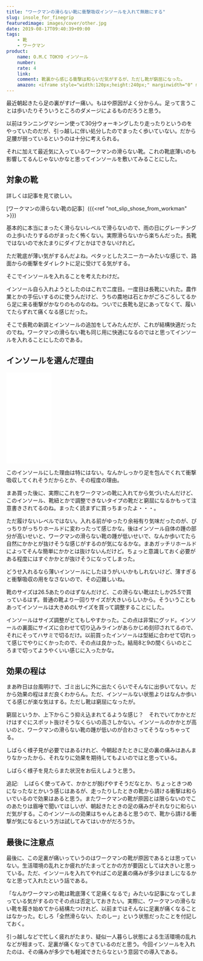 ```yaml
---
title: "ワークマンの滑らない靴に衝撃吸収インソールを入れて無敵にする"
slug: insole_for_finegrip
featuredimage: images/cover/other.jpg
date: 2019-08-17T09:40:39+09:00
tags:
    - 靴
    - ワークマン
product:
    name: O.M.C TOKYO インソール
    number: 
    rate: 4
    link: 
    comment: 靴裏から感じる衝撃は和らいだ気がするが、ただし靴が窮屈になった。
    amazon: <iframe style="width:120px;height:240px;" marginwidth="0" marginheight="0" scrolling="no" frameborder="0" src="//rcm-fe.amazon-adsystem.com/e/cm?lt1=_blank&bc1=000000&IS2=1&bg1=FFFFFF&fc1=000000&lc1=0000FF&t=illusionspace-22&language=ja_JP&o=9&p=8&l=as4&m=amazon&f=ifr&ref=as_ss_li_til&asins=B072DWC8WV&linkId=47b87c3554c08acf1029ca22cdde5547"></iframe>
---
```


最近朝起きたら足の裏がすげー痛い。もはや原因がよく分からん。足って言うことは歩いたりそういうところのダメージによるものだろうと思う。

以前はランニングマシーン使って30分ウォーキングしたり走ったりというのをやっていたのだが、引っ越しに伴い処分したのでまったく歩いていない。だから足腰が弱っているというのは十分に考えられる。

それに加えて最近気に入っているワークマンの滑らない靴。これの靴底薄いのも影響してるんじゃないかなと思ってインソールを敷いてみることにした。

<!--more-->

## 対象の靴

詳しくは記事を見て欲しい。

[ワークマンの滑らない靴の記事］({{<ref "not_slip_shose_from_workman" >}})

基本的に本当にまったく滑らないレベルで滑らないので、雨の日にグレーチングの上歩いたりするのがまったく怖くない。実際滑らないから楽ちんだった。長靴ではないので水たまりにダイブとかはできないけれど。

ただ靴底が薄い気がするんだよね。ペタッとしたスニーカーみたいな感じで、路面からの衝撃をダイレクトに足に受けてる気がする。

そこでインソールを入れることを考えたわけだ。

インソール自ら入れようとしたのはこれで二度目。一度目は長靴にいれた。農作業とかの手伝いするのに使うんだけど、うちの農地は石とかがごろごろしてるから足に来る衝撃がかなりのものなのね。ついでに長靴も足にあってなくて、履いてたらずれて痛くなる感じだった。

そこで長靴の新調とインソールの追加をしてみたんだが、これが結構快適だったのでね。ワークマンの滑らない靴も同じ用に快適になるのではと思ってインソールを入れることにしたのである。

## インソールを選んだ理由

<iframe style="width:120px;height:240px;" marginwidth="0" marginheight="0" scrolling="no" frameborder="0" src="//rcm-fe.amazon-adsystem.com/e/cm?lt1=_blank&bc1=000000&IS2=1&bg1=FFFFFF&fc1=000000&lc1=0000FF&t=illusionspace-22&language=ja_JP&o=9&p=8&l=as4&m=amazon&f=ifr&ref=as_ss_li_til&asins=B072DWC8WV&linkId=47b87c3554c08acf1029ca22cdde5547"></iframe>

このインソールにした理由は特にはない。なんかしっかり足を包んでくれて衝撃吸収してくれそうだからとか、その程度の理由。

まあ買った後に、実際にこれをワークマンの靴に入れてから気づいたんだけど、このインソール、靴紐とかで調整できないタイプの靴だと窮屈になるかもって注意書きされてるのね。まったく読まずに買っちまったよ・・・。

ただ履けないレベルではない。入れる前がゆったり余裕有り気味だったのが、ぴっちりがっちりホールドに変わったって感じかな。後はインソール自体の踵の部分が高いせいと、ワークマンの滑らない靴の踵が低いせいで、なんか歩いてたら自然にかかとが抜けそうな感じがするのが気になるかな。まあガッチリホールドによってそんな簡単にかかとは抜けないんだけど。ちょっと意識しておく必要がある程度にはすぐかかとが抜けそうになってしまった。

どうせ入れるなら薄いインソールにしたほうがいいかもしれないけど、薄すぎると衝撃吸収の用をなさないので、その辺難しいね。

<!--textlint-disable-->
靴のサイズは26.5あたりのはずなんだけど、この滑らない靴はたしか25.5で買っているはず。普通の靴より一回りサイズが大きいらしいから。そういうこともあってインソールは大きめのLサイズを買って調整することにした。
<!--textlint-enable-->

インソールはサイズ調整がとてもしやすかった。この点は非常にグッド。インソールの裏面にサイズに合わせて切り込みラインがあらかじめ刻印されてるので、それにそってハサミで切るだけ。以前買ったインソールは型紙に合わせて切れって感じでやりにくかったので、その点は良かった。結局8と9の間くらいのところまで切ってようやくいい感じに入ったかな。

## 効果の程は

まあ昨日は台風明けで、ゴミ出しに外に出たくらいでそんなに出歩いてない。だから効果の程はまだ良くわからん。ただ、インソールない状態よりはなんか歩いてる感じが楽な気はする。ただし靴は窮屈になったが。

窮屈というか、上下からこう抑え込まれてるような感じ？　それでいてかかとだけはすぐにスポット抜けそうなくらいの高さしかない。インソールのかかとが高いのと、ワークマンの滑らない靴の踵が低いのが合わさってそうなっちゃってる。

しばらく様子見が必要ではあるけれど、今朝起きたときに足の裏の痛みはあんまりなかったから、それなりに効果を期待してもよいのではと思っている。

しばらく様子を見たらまた状況をお伝えしようと思う。

追記:　しばらく使ってみて、かかとが脱げやすそうだなとか、ちょっときつめになったなとかいう感じはあるが、走ったりしたときの靴から請ける衝撃は和らいでいるので効果はあると思う。またワークマンの靴が原因とは限らないのでこのあたりは眉唾で聞いてほしいが、朝起きたときの足の痛みがそれなりに和らいだ気がする。このインソールの効果はちゃんとあると思うので、靴から請ける衝撃が気になるという方は試してみてはいかがだろうか。

## 最後に注意点

最後に、この足裏が痛いっていうのはワークマンの靴が原因であるとは思っていない。生活環境の乱れとか疲れがたまってとかの方が要因としては大きいと思っている。ただ、インソールを入れてやればこの足裏の痛みが多少はましになるかなと思って入れたという話である。

「なんかワークマンの靴は靴底薄くて足痛くなるで」みたいな記事になってしまっている気がするのでその点は否定しておきたい。実際に、ワークマンの滑らない靴を履き始めてから結構たつけれど、以前まではそんなに足裏が痛くなることはなかった。むしろ「全然滑らない、たのしー」という状態だったことを付記しておく。

引っ越しなどで忙しく疲れがたまり、疑似一人暮らし状態による生活環境の乱れなどが相まって、足裏が痛くなってきているのだと思う。今回インソールを入れたのは、その痛みが多少でも軽減できたらなという意図での導入である。
